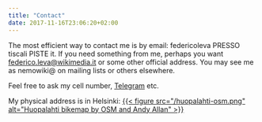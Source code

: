 ```yaml
---
title: "Contact"
date: 2017-11-16T23:06:20+02:00
---
```

The most efficient way to contact me is by email: federicoleva PRESSO tiscali PISTE it. If you need something from me, perhaps you want federico.leva@wikimedia.it or some other official address. You may see me as nemowiki@ on mailing lists or others elsewhere.

Feel free to ask my cell number, [Telegram](https://www.telegram.org/) etc.

My physical address is in Helsinki:
[{{< figure src="/huopalahti-osm.png" alt="Huopalahti bikemap by OSM and Andy Allan" >}}](https://www.openstreetmap.org/#map=14/60.2193/24.8942)
